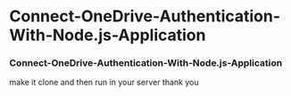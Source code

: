 # Connect-OneDrive-Authentication-With-Node.js-Application
### Connect-OneDrive-Authentication-With-Node.js-Application
make it clone and then run in your server 
thank you

